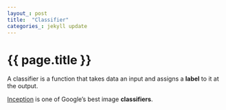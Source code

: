 ```yaml
---
layout_: post
title:  "Classifier"
categories_: jekyll update
---
```


# {{ page.title }}

A classifier is a function that takes data an input and assigns a __label__ to it at the output.

[Inception](inception.html) is one of Google’s best image __classifiers__.